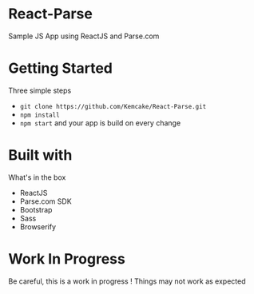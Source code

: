 React-Parse
===========

Sample JS App using ReactJS and Parse.com

# Getting Started
Three simple steps

* `git clone https://github.com/Kemcake/React-Parse.git`
* `npm install`
* `npm start` and your app is build on every change

# Built with 
What's in the box
* ReactJS
* Parse.com SDK
* Bootstrap
* Sass
* Browserify

# Work In Progress
Be careful, this is a work in progress ! Things may not work as expected
